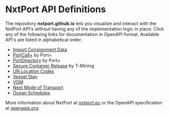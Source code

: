 # NxtPort API Definitions

The repository **nxtport.github.io** lets you visualize and interact with the NxtPort API's without having any of the implementation logic in place. Click any of the following links for documentation in OpenAPI format. Available API's are listed in alphabetical order.

* [Import Consignment Data](https://nxtport.github.io/?api=import_consignment_data)
* [PortCall+](https://nxtport.github.io/?api=port_call_plus) by Port+ 
* [PortDirectory](https://nxtport.github.io/?api=port_directory) by Port+
* [Secure Container Release](https://nxtport.github.io/?api=secure_container_release) by T-Mining
* [UN Location Codes](https://nxtport.github.io/?api=unlocode)
* [Vessel Stay](https://nxtport.github.io/?api=vessel_stay)
* [VGM](https://nxtport.github.io/?api=vgm)
* [Next Mode of Transport](https://nxtport.github.io/?api=nmot) 
* [Ocean Schedules](https://nxtport.github.io/?api=ocean_schedules) 


More information about NxtPort at [nxtport.eu](https://www.nxtport.eu/en/apis) or the OpenAPI specification at [openapis.org](https://www.openapis.org/).
